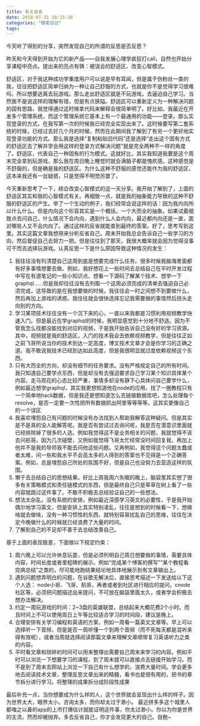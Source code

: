```yaml
---
title: 有关自省
date: 2018-07-31 10:15:18
categories: "随笔日记"
tags:
---
```

今天听了得到的分享，突然发现自己的所谓的反思是否反思？
<!-- more -->
昨天和今天得到开始为它的新产品——自我发展心理学疯狂打call，自然也开始分享课程中亮点。提出来的亮点有俩：被误会的舒适区、改变心智模式。

舒适区，对于我这种成功学重度用户可以说是早有耳闻，但是属于伪粉丝一类的我，往往把舒适区简单归纳为一种让自己舒服的方式，也就是你不是觉得学习很难吗，所以想要逃离去玩游戏。那么走出舒适区就是不玩游戏，去逼迫自己学习。当然我不是说这样的理解有错，但是有点狭隘。舒适区可以重新定义为一种解决问题的固有思路，我觉得通过这时候拿代码来解释会很简单明了。好比如，我最近在开发多个管理系统，而这个管理系统它基本上有一个最通用的功能——登录。那么实现登录的方式，在我写第一次的时候我已经完全实现出来了。这时候要写第二套系统的时候，已经过去好几个月的时候，然而在此期间我了解到了有另一个更好地实现登录功能的方式。那么我是选择“复制粘贴旧代码”还是选择“走出这个固有方式的舒适区去了解并学会用这样的登录方式解决问题”就是完全两种不一样的角度了。舒适区，代表自己一种固有的行为模式。这就好比，其实我知道我要是这个周末完全拿到玩游戏，那么我在周日晚上睡觉时就会满脑子都是愧疚感。这种感觉是不舒服的，但是确是我的舒适区。为什么这种不舒服的感觉还能作为我的舒适区，这本来我还有一丝疑惑，只是觉得不明觉厉罢了。

今天重新思考了一下，结合改变心智模式的这一天分享。我开始了解到了，上面的舒适区其实和我的心智模式有关。再细致一点，就是我的抽象能力导致的这种不舒服的舒适区的产生。举了一个生动的例子，我们经常会说这样的话：因为我内向所以什么什么。但是内向这个形容其实是一个概括，一个大而全的抽象。如果试着细致点去问自己，什么情况下会内向，遇到什么人会内向，最近都内向还是一直，面对哪些人又不会内向了。通过这样的反省就能查到最终的答案。好了，思考写到这里。其实这篇文章我想用来分析反省自己。周末开始我总会告诉自己一些学习的方向，然后督促自己去努力一把。但是往往到了那天，我很大概率就会因为觉得没事可干而去选择玩游戏。认真反思一下是什么原因导致这种情况的发生：

1. 我往往没有列清楚自己这周到底是想要完成什么任务。很多时候我脑海里面都有好多事情想要去做。例如，我好想花上一些时间去总结自己在平时开发过程中写在有道笔记的一些小知识点、想看一下源码了解某个技术、想学一下graphql……但是我却往往没有去列取一个这周必须完成的清单去强迫自己必须完成，这导致的是在我想要做的时候，我往往会一时之间想不到要做什么，然后再加上游戏的诱惑。我往往就会很快选择忘记我需要做的事情然后扭头走向别的方向。
2. 学习某项技术往往没有一个沉下来的心，一直以来我都是习惯利用视频教学快速入门。但是最近在学graphql的时候，我明显感觉到十分地不舒适。因为不管我怎么找都没能找到对应的视频，于是我开始告诉自己没有好的学习资源。其中，视频就是我的舒适区，入门的技术我会去依赖视频教学，但是往往正如之前飞哥所说当你的技术到达一定高度，博文技术文章才会是你学习的正确之道。我不敢说我技术已经到达如此高度，但是我很明显就过度依赖视频这个东西。
3. 只有大而全的方向，却没有细节的任务要求。没有严格规定自己的所有时间。我只知道自己要学点东西，但是却没有去强迫要求自己学习某个知识具体某个内容。走马观花的心态比较严重，事情多却没有静下心具体问自己要学什么，例如最近想学graphql，其实我更想知道他在node的应用，找了一圈教程只有一个简单地hack数据，但是我还更想知道怎么去链接数据库吧，怎么处理每个resolve，是否一定要一次性把所有数据抓出阿里等等等等。这其实更像自己的一个误区
4. 我喜欢埋怨自己有问题的时候没有办法找到人帮助我解答这种疑问。但是其实是不是真的没人能解答呢。我是否有尝试过去询问呢，我是否在潜意识里面就已经排除掉了很多的人选。例如我觉得这不是业务相关的问题，我就觉得不该去问航哥。因为几次碰壁，又例如我觉得飞哥太忙经常没时间回复我，再加上他并不是我的导师我不能去问他这些问题。又再例如，我觉得这个问题太蠢或者太难，问一些和我水平不会高太多的人得到的答案也不见得是一个正确答案。例如，总是埋怨自己所处的氛围不好，但是自己也没努力去营造这样的氛围。
5. 懒于去总结自己的思想结果。好比上周我周六失眠的晚上，脑袋里其实想了很多有关策略模式和责任链模式的东西，但是最终自己只是草草在树上看了一些内容就跳过这件事了。不敢不积极去总结验证自己的一些想法。
6. 想法太杂乱，没有系统的安排。例如最近深感学习英文的必要性，于是我开始偶尔地学习英文，但是安排上其实特别凌乱，往往是想到的时候看一下，想做啥就去做啥，没有一种习惯性的东西，就特别容易扰乱自己的思维，往往在决定今晚做什么的时候就已经浪费了大量的时间。
7. 了解到自己的不足却不善于去总结改善自己。

基于上面的表现极差，下面做以下规定约束：

1. 周六晚上可以允许休息玩耍，但是必须列明自己周日想要做的事情，需要具体内容，时间长度或者里程碑的展示。例如“完成某个博客的撰写”“某个教程看完病总结”之类的，尽可能地跑结果结论地具体地展示到有文章输出上。
2. 遇到问题想弄明白的问题，在谷歌无解决后，直接思考描述一下发送给以下这个人选： node小哥、飞哥、航哥。再者或者到社区进行相应的提问。cnode社区等，必须把问题描述出来提问，不可放在脑袋里面太久，或者学会积极去想办法解决。
3. 约定一周玩游戏的时间：2~3盘的英雄联盟，总结起来大概花费2个小时。而且时间上不可以使用周日上午等比较适合学习的时间段，建议是晚上。
4. 合理安排有关学习编程和英语的方案，例如一周看一篇英文文章等。早上可以选择听一下音频，但是是否一周听懂一个到两个音频（而不死每天都是混听来得有效呢），或者当周就选择阅读那篇文章来理解文章顺带复习英语听力之类的内容。
5. 平时看文章和琐碎的时间可以用来整理出需要自己周末来学习的内容。例如平时可以浏览一下想要学习的课程，到了周末就可以直接点击链接开始学习。而不是到了周末去网站上浏览一下自己有什么想学的，浪费大量时间。学会更多地去阅读技术文章，整理反思文章出来的精髓，看书也是很有用的，把书的章节拆分进行学习。将整理的成果拆分成阶段性成果

最后补充一点，当你想要成为什么样的人，这个世界就会呈现出什么样的样子。因为世界太大，眼界太小。咨询太多，而你却太过于渺小。 最近拼多多这个城里人都嗤之以鼻的app的上市打爆估计就能证明这件事，你太过渺小。你以为你是世界的主流，然而却被抛弃。多去反省自己，你才会发现更大的自己。自勉~
